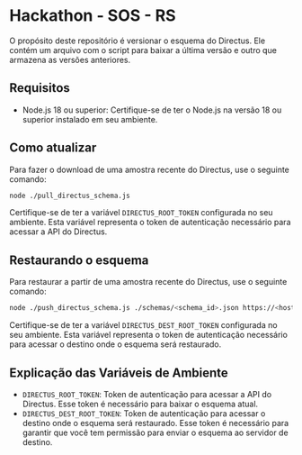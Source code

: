 Hackathon - SOS - RS
====================

O propósito deste repositório é versionar o esquema do Directus. Ele contém um arquivo com o script para baixar a última versão e outro que armazena as versões anteriores.

Requisitos
----------

-   Node.js 18 ou superior: Certifique-se de ter o Node.js na versão 18 ou superior instalado em seu ambiente.

Como atualizar
--------------

Para fazer o download de uma amostra recente do Directus, use o seguinte comando:

```sh
node ./pull_directus_schema.js
```

Certifique-se de ter a variável `DIRECTUS_ROOT_TOKEN` configurada no seu ambiente. Esta variável representa o token de autenticação necessário para acessar a API do Directus.

Restaurando o esquema
---------------------

Para restaurar a partir de uma amostra recente do Directus, use o seguinte comando:

```sh
node ./push_directus_schema.js ./schemas/<schema_id>.json https://<host>:<port>
```

Certifique-se de ter a variável `DIRECTUS_DEST_ROOT_TOKEN` configurada no seu ambiente. Esta variável representa o token de autenticação necessário para acessar o destino onde o esquema será restaurado.

Explicação das Variáveis de Ambiente
------------------------------------

-   `DIRECTUS_ROOT_TOKEN`: Token de autenticação para acessar a API do Directus. Esse token é necessário para baixar o esquema atual.
-   `DIRECTUS_DEST_ROOT_TOKEN`: Token de autenticação para acessar o destino onde o esquema será restaurado. Esse token é necessário para garantir que você tem permissão para enviar o esquema ao servidor de destino.